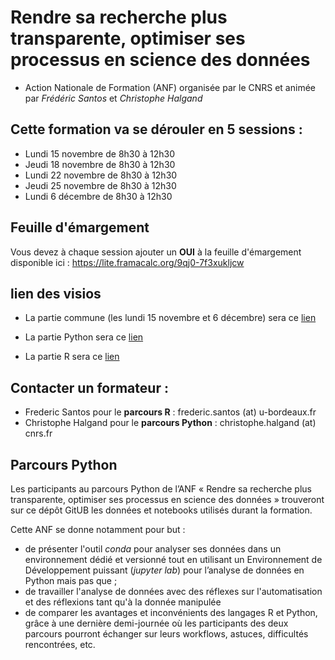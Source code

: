 # Rendre sa recherche plus transparente, optimiser ses processus en science des données

- Action Nationale de Formation (ANF) organisée par le CNRS et animée par _Frédéric Santos_ et _Christophe Halgand_

## Cette formation va se dérouler en 5 sessions :

- Lundi 15 novembre de 8h30 à 12h30
- Jeudi 18 novembre de 8h30 à 12h30
- Lundi 22 novembre de 8h30 à 12h30
- Jeudi 25 novembre de 8h30 à 12h30
- Lundi  6 décembre de 8h30 à 12h30

## Feuille d'émargement

Vous devez à chaque session ajouter un __OUI__ à la feuille d'émargement disponible ici : https://lite.framacalc.org/9qj0-7f3xukljcw

## lien des visios

- La partie commune (les lundi 15 novembre et 6 décembre) sera ce [lien](https://webinaire.numerique.gouv.fr//meeting/signin/2430/creator/757/hash/ee2d8a761974c8821df5d5949aeb554478671b34) 

- La partie Python sera ce [lien](https://webinaire.numerique.gouv.fr//meeting/signin/2428/creator/757/hash/a2543c590f424d3534bb734d6bd1bfb9766d84a8)

- La partie R sera ce [lien](https://webinaire.numerique.gouv.fr//meeting/signin/2429/creator/757/hash/fc2bdadc068bfce2e962e66ced0075580b2fa1b3)

## Contacter un formateur :

- Frederic Santos pour le __parcours R__ : frederic.santos (at) u-bordeaux.fr
- Christophe Halgand pour le __parcours Python__ : christophe.halgand (at) cnrs.fr

## Parcours Python

Les participants au parcours Python de l’ANF « Rendre sa recherche plus transparente, optimiser ses processus en science des données » trouveront sur ce dépôt GitUB les données et notebooks utilisés durant la formation.

Cette ANF se donne notamment pour but :

- de présenter l'outil _conda_ pour analyser ses données dans un environnement dédié et versionné tout en utilisant un Environnement de Développement puissant (_jupyter lab_) pour l’analyse de données en Python mais pas que ;
- de travailler l'analyse de données avec des réflexes sur l'automatisation et des réflexions tant qu'à la donnée manipulée 
- de comparer les avantages et inconvénients des langages R et Python, grâce à une dernière demi-journée où les participants des deux parcours pourront échanger sur leurs workflows, astuces, difficultés rencontrées, etc.